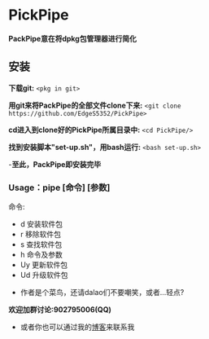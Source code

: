 # PickPipe
**PackPipe意在将dpkg包管理器进行简化**

## 安装
**下载git:**
`<pkg in git>`

**用git来将PackPipe的全部文件clone下来:**
`<git clone https://github.com/EdgeS5352/PickPipe>`

**cd进入到clone好的PickPipe所属目录中:**
`<cd PickPipe/>`

**找到安装脚本"set-up.sh"，用bash运行:**
`<bash set-up.sh>`

-**至此，PackPipe即安装完毕**

### Usage：pipe [命令] [参数]
命令: 

- d    安装软件包
- r    移除软件包
- s    查找软件包
- h    命令及参数
- Uy   更新软件包
- Ud   升级软件包

* 作者是个菜鸟，还请dalao们不要嘲笑，或者...轻点?

**欢迎加群讨论:902795006(QQ)**
* 或者你也可以通过我的[博客](edges5352.github.io)来联系我
